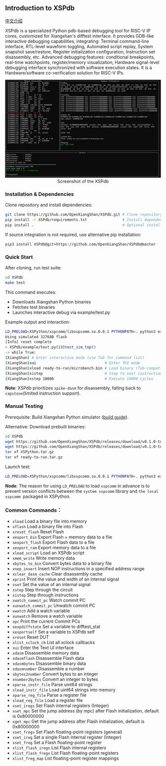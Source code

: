 ## Introduction to XSPdb

[中文介绍](/README.cn.md)

XSPdb is a specialized Python pdb-based debugging tool for RISC-V IP cores, customized for Xiangshan's difftest interface. It provides GDB-like interactive debugging capabilities, integrating: Terminal command-line interface, RTL-level waveform toggling, Automated script replay, System snapshot save/restore, Register initialization configuration, Instruction set disassembly, etc. Advanced debugging features: conditional breakpoints, real-time watchpoints, register/memory visualization, Hardware signal-level debugging interface synchronized with software execution states. It is a Hardware/software co-verification solution for RISC-V IPs.


<div align="center">
<img src="/.github/screenshot.png" alt="screenshot" width="800" />
<br>
Screenshot of the XSPdb
</div>

### Installation & Dependencies

Clone repository and install dependencies:
```bash
git clone https://github.com/OpenXiangShan/XSPdb.git # Clone repository
pip install -r XSPdb/requirements.txt                # Install dependencies
pip install .                                        # Optional installation
```

If source integration is not required, use alternative pip installation:
```bash
pip3 install XSPdb@git+https://github.com/OpenXiangShan/XSPdb@master
```

### Quick Start

After cloning, run test suite:
```bash
cd XSPdb
make test
```

This command executes:
- Downloads Xiangshan Python binaries
- Fetches test binaries
- Launches interactive debug via example/test.py

Example output and interaction:
```bash
LD_PRELOAD=XSPython/xspcomm/libxspcomm.so.0.0.1 PYTHONPATH=. python3 example/test.py
Using simulated 32768B flash
[Info] reset complete
> XSPdb/example/test.py(13)test_sim_top()
-> while True:
(XiangShan) # Enter interactive mode (use Tab for command list)
(XiangShan)xui                               # Enter TUI mode
(XiangShan)xload ready-to-run/microbench.bin # Load binary (Tab-compatible)
(XiangShan)xistep                            # Step to next instruction commit
(XiangShan)xstep 10000                       # Execute 10000 cycles
```

**Note**: XSPdb prioritizes `spike-dasm` for disassembly, falling back to `capstone`(limited instruction support).

### Manual Testing

Prerequisite: Build Xiangshan Python simulator ([build guide]()).

Alternative: Download prebuilt binaries:
```bash
cd XSPdb
wget https://github.com/OpenXiangShan/XSPdb/releases/download/v0.1.0-test/XSPython.tar.gz
wget https://github.com/OpenXiangShan/XSPdb/releases/download/v0.1.0-test/ready-to-run.tar.gz
tar xf XSPython.tar.gz
tar xf ready-to-run.tar.gz
```

Launch test:
```bash
LD_PRELOAD=XSPython/xspcomm/libxspcomm.so.0.0.1 PYTHONPATH=. python3 example/test.py
```

**Node**: The reason for using `LD_PRELOAD` to load `xspcomm` in advance is to prevent version conflicts between the `system xspcomm` library and `the local xspcomm `packaged in XSPython.

### Common Commands：

- `xload` Load a binary file into memory
- `xflash` Load a binary file into Flash
- `xreset_flash` Reset Flash
- `xexport_bin` Export Flash + memory data to a file
- `xexport_flash` Export Flash data to a file
- `xexport_ram` Export memory data to a file
- `xload_script` Load an XSPdb script
- `xmem_write` Write memory data
- `xbytes_to_bin` Convert bytes data to a binary file
- `xnop_insert` Insert NOP instructions in a specified address range
- `xclear_dasm_cache` Clear disassembly cache
- `xprint` Print the value and width of an internal signal
- `xset` Set the value of an internal signal
- `xstep` Step through the circuit
- `xistep` Step through instructions
- `xwatch_commit_pc` Watch commit PC
- `xunwatch_commit_pc` Unwatch commit PC
- `xwatch` Add a watch variable
- `xunwatch` Remove a watch variable
- `xpc` Print the current Commit PCs
- `xexpdiffstate` Set a variable to difftest_stat
- `xexportself` Set a variable to XSPdb self
- `xreset` Reset DUT
- `xlist_xclock_cb` List all xclock callbacks
- `xui` Enter the Text UI interface
- `xdasm` Disassemble memory data
- `xdasmflash` Disassemble Flash data
- `xdasmbytes` Disassemble binary data
- `xdasmnumber` Disassemble a number
- `xbytes2number` Convert bytes to an integer
- `xnumber2bytes` Convert an integer to bytes
- `xparse_instr_file` Parse uint64 strings
- `xload_instr_file` Load uint64 strings into memory
- `xparse_reg_file` Parse a register file
- `xload_reg_file` Load a register file
- `xset_iregs` Set Flash internal registers (Integer)
- `xset_mpc` Set the jump address (by mpc) after Flash initialization, default is 0x80000000
- `xget_mpc` Get the jump address after Flash initialization, default is 0x80000000
- `xset_fregs` Set Flash floating-point registers (general)
- `xset_ireg` Set a single Flash internal register (Integer)
- `xset_freg` Set a Flash floating-point register
- `xlist_flash_iregs` List Flash internal registers
- `xlist_flash_fregs` List Flash floating-point registers
- `xlist_freg_map` List floating-point register mappings